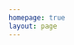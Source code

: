```yaml
---
homepage: true
layout: page
---
```


<script setup>
import { slides, products } from './.vitepress/data/zh.ts'
</script>

<MainCarousel :slides="slides" />

<ProductCarousel :products="products" />